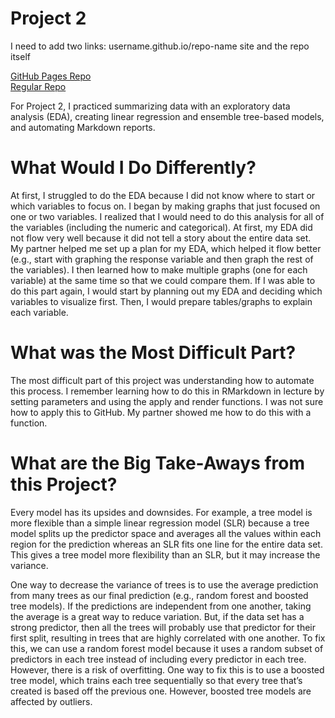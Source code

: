 Project 2
================

I need to add two links: username.github.io/repo-name site and the repo
itself

[GitHub Pages Repo](https://brknapp.github.io/Project_1/) <br> [Regular
Repo](https://github.com/chsueh2/ST558-Project2)

For Project 2, I practiced summarizing data with an exploratory data
analysis (EDA), creating linear regression and ensemble tree-based
models, and automating Markdown reports.

# What Would I Do Differently?

At first, I struggled to do the EDA because I did not know where to
start or which variables to focus on. I began by making graphs that just
focused on one or two variables. I realized that I would need to do this
analysis for all of the variables (including the numeric and
categorical). At first, my EDA did not flow very well because it did not
tell a story about the entire data set. My partner helped me set up a
plan for my EDA, which helped it flow better (e.g., start with graphing
the response variable and then graph the rest of the variables). I then
learned how to make multiple graphs (one for each variable) at the same
time so that we could compare them. If I was able to do this part again,
I would start by planning out my EDA and deciding which variables to
visualize first. Then, I would prepare tables/graphs to explain each
variable.

# What was the Most Difficult Part?

The most difficult part of this project was understanding how to
automate this process. I remember learning how to do this in RMarkdown
in lecture by setting parameters and using the apply and render
functions. I was not sure how to apply this to GitHub. My partner showed
me how to do this with a function.

# What are the Big Take-Aways from this Project?

Every model has its upsides and downsides. For example, a tree model is
more flexible than a simple linear regression model (SLR) because a tree
model splits up the predictor space and averages all the values within
each region for the prediction whereas an SLR fits one line for the
entire data set. This gives a tree model more flexibility than an SLR,
but it may increase the variance.

One way to decrease the variance of trees is to use the average
prediction from many trees as our final prediction (e.g., random forest
and boosted tree models). If the predictions are independent from one
another, taking the average is a great way to reduce variation. But, if
the data set has a strong predictor, then all the trees will probably
use that predictor for their first split, resulting in trees that are
highly correlated with one another. To fix this, we can use a random
forest model because it uses a random subset of predictors in each tree
instead of including every predictor in each tree. However, there is a
risk of overfitting. One way to fix this is to use a boosted tree model,
which trains each tree sequentially so that every tree that’s created is
based off the previous one. However, boosted tree models are affected by
outliers.
